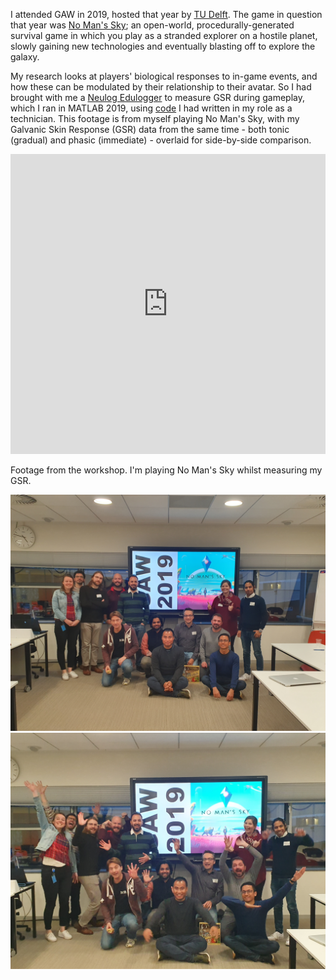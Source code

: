 I attended GAW in 2019, hosted that year by [TU Delft](https://www.tudelft.nl/). The game in question that year was [No Man's Sky](https://store.steampowered.com/app/275850/No_Mans_Sky/); an open-world, procedurally-generated survival game in which you play as a stranded explorer on a hostile planet, slowly gaining new technologies and eventually blasting off to explore the galaxy.

My research looks at players' biological responses to in-game events, and how these can be modulated by their relationship to their avatar. So I had brought with me a [Neulog Edulogger](https://edulab.com/datalogging/) to measure GSR during gameplay, which I ran in MATLAB 2019, using [code](https://github.com/UniLincolnPsychTech/Edulog) I had written in my role as a technician. This footage is from myself playing No Man's Sky, with my Galvanic Skin Response (GSR) data from the same time - both tonic (gradual) and phasic (immediate) - overlaid for side-by-side comparison.

<iframe width="100%" height="480px" src="https://www.youtube.com/embed/38E3a91dfws" frameborder="0" allow="accelerometer; autoplay; encrypted-media; gyroscope; picture-in-picture" allowfullscreen=""></iframe>

Footage from the workshop. I'm playing No Man's Sky whilst measuring my GSR.

[![img](GAW1.jpg)](GAW1.jpg)[![img](GAW2.jpg)](GAW2.jpg)